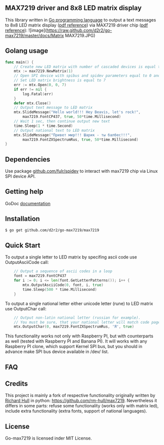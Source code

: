 ## MAX7219 driver and 8x8 LED matrix display

This library written in [Go programming language](https://golang.org/) to output a text messages to 8x8 LED matrix display ([pdf reference](https://raw.github.com/d2r2/go-max7219/master/docs/LED8x8_1088AS.pdf)) via MAX7219 driver chip ([pdf reference](https://raw.github.com/d2r2/go-max7219/master/docs/MAX7219-MAX7221.pdf)):
![image](https://raw.github.com/d2r2/go-max7219/master/docs/Matrix MAX7219.JPG)

## Golang usage

```go
func main() {
	// Create new LED matrix with number of cascaded devices is equal to 1
	mtx := max7219.NewMatrix(1)
	// Open SPI device with spibus and spidev parameters equal to 0 and 0.
	// Set LED matrix brightness is equal to 7
	err := mtx.Open(0, 0, 7)
	if err != nil {
		log.Fatal(err)
	}
	defer mtx.Close()
	// Output text message to LED matrix
	mtx.SlideMessage("Hello world!!! Hey Beavis, let's rock!",
		max7219.FontCP437, true, 50*time.Millisecond)
	// Wait 1 sec, then continue output new text
	time.Sleep(1 * time.Second)
	// Output national text to LED matrix
	mtx.SlideMessage("Привет мир!!! Шарик - ты балбес!!!",
		max7219.FontZXSpectrumRus, true, 50*time.Millisecond)
}
```

## Dependencies

Use package [github.com/fulr/spidev](http://github.com/fulr/spidev) to interact with max7219 chip via Linux SPI device API.

## Getting help

GoDoc [documentation](http://godoc.org/github.com/d2r2/go-max7219/max7219)

## Installation

```bash
$ go get github.com/d2r2/go-max7219/max7219
```

## Quick Start

To output a single letter to LED matrix by specifing ascii code use OutputAsciiCode call:
```go
	// Output a sequence of ascii codes in a loop
	font = max7219.FontCP437
	for i := 0; i <= len(font.GetLetterPatterns()); i++ {
		mtx.OutputAsciiCode(0, font, i, true)
		time.Sleep(500 * time.Millisecond)
	}
```
To output a single national letter either unicode letter (rune) to LED matrix use OutputChar call:
```go
	// Output non-latin national letter (russian for example).
	// You must be sure, that your national letter will match code page of the font used.
	mtx.OutputChar(0, max7219.FontZXSpectrumRus, 'Я', true)
```

This functionality works not only with Raspberry PI, but with counterparts as well (tested with Raspberry PI and Banana PI). It will works with any Raspberry PI clone, which support Kernel SPI bus, but you should in advance make SPI bus device available in /dev/ list.

## FAQ

## Credits

This project is mainly a fork of respective functionality originally written by [Richard Hull](https://github.com/rm-hull) in python: <https://github.com/rm-hull/max7219>. Nevertheless it differs in some parts: refuse some functionality (works only with matrix led), include extra functionality (extra fonts, support of national languages).

## License

Go-max7219 is licensed inder MIT License.
